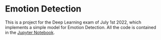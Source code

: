 # Emotion Detection

This is a project for the Deep Learning exam of July 1st 2022, which implements a simple model for Emotion Detection.
All the code is contained in the [Jupyter Notebook](morselli_enrico_979685.ipynb).
